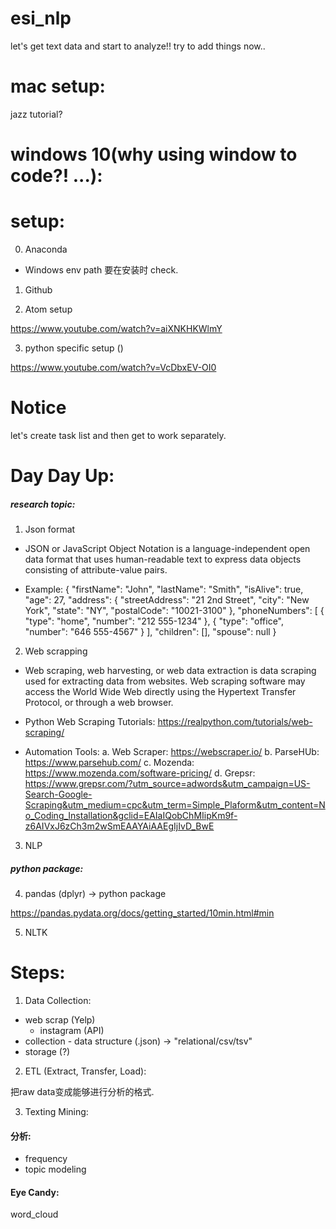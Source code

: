 # esi_nlp

let's get text data and start to analyze!!
try to add things now..

# mac setup:

jazz tutorial?

# windows 10(why using window to code?! ...):

# setup:

0. Anaconda

* Windows env path 要在安装时 check.

1. Github

2. Atom setup

https://www.youtube.com/watch?v=aiXNKHKWlmY

3. python specific setup ()

https://www.youtube.com/watch?v=VcDbxEV-OI0

# Notice
let's create task list and then get to work separately.

# Day Day Up:

##### research topic:

1. Json format

- JSON or JavaScript Object Notation is a language-independent open data format that uses human-readable text to express data objects consisting of attribute-value pairs.

- Example:
{
  "firstName": "John",
  "lastName": "Smith",
  "isAlive": true,
  "age": 27,
  "address": {
    "streetAddress": "21 2nd Street",
    "city": "New York",
    "state": "NY",
    "postalCode": "10021-3100"
  },
  "phoneNumbers": [
    {
      "type": "home",
      "number": "212 555-1234"
    },
    {
      "type": "office",
      "number": "646 555-4567"
    }
  ],
  "children": [],
  "spouse": null
}

2. Web scrapping

- Web scraping, web harvesting, or web data extraction is data scraping used for extracting data from websites. Web scraping software may access the World Wide Web directly using the Hypertext Transfer Protocol, or through a web browser.

- Python Web Scraping Tutorials: https://realpython.com/tutorials/web-scraping/

- Automation Tools:
a. Web Scraper: https://webscraper.io/
b. ParseHUb: https://www.parsehub.com/
c. Mozenda: https://www.mozenda.com/software-pricing/
d. Grepsr: https://www.grepsr.com/?utm_source=adwords&utm_campaign=US-Search-Google-Scraping&utm_medium=cpc&utm_term=Simple_Plaform&utm_content=No_Coding_Installation&gclid=EAIaIQobChMIipKm9f-z6AIVxJ6zCh3m2wSmEAAYAiAAEgIjIvD_BwE

3. NLP

##### python package:

4. pandas (dplyr) -> python package

https://pandas.pydata.org/docs/getting_started/10min.html#min

5. NLTK

# Steps:

1. Data Collection:

 - web scrap (Yelp)
    * instagram (API)
 - collection - data structure (.json) -> "relational/csv/tsv"
 - storage (?)


2. ETL (Extract, Transfer, Load):

把raw data变成能够进行分析的格式.

3. Texting Mining:

#### 分析:
- frequency
- topic modeling

#### Eye Candy:

word_cloud
